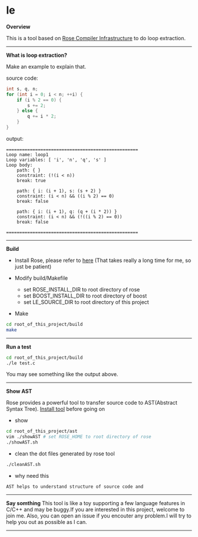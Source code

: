 # le
**Overview**

This is a tool based on [Rose Compiler Infrastructure](http://rosecompiler.org/)  to do loop extraction.

***
**What is loop extraction?**

Make an example to explain that.

source code:

```C++
int s, q, n;
for (int i = 0; i < n; ++i) {
	if (i % 2 == 0) {
		s += 2;
	} else {
		q += i * 2;
	}
}

```

output:

```
==================================================
Loop name: loop1
Loop variables: [ 'i', 'n', 'q', 's' ]
Loop body:
    path: { }
    constraint: (!(i < n))
    break: true

    path: { i: (i + 1), s: (s + 2) }
    constraint: (i < n) && ((i % 2) == 0)
    break: false

    path: { i: (i + 1), q: (q + (i * 2)) }
    constraint: (i < n) && (!((i % 2) == 0))
    break: false

==================================================

```

***

**Build**

* Install Rose, please refer to [here](http://rosecompiler.org/ROSE_HTML_Reference/installation.html) (That takes really a long time for me, so just be patient)

* Modify build/Makefile
	* set ROSE_INSTALL_DIR to root directory of rose 
	* set BOOST_INSTALL_DIR to root directory of boost
	* set LE_SOURCE_DIR to root directory of this project
	
* Make
```bash
cd root_of_this_project/build
make
```
***

**Run a test**

```bash
cd root_of_this_project/build
./le test.c
```

You may see something like the output above.

***

**Show AST**

Rose provides a powerful tool to transfer source code to AST(Abstract Syntax Tree). [Install tool](http://rosecompiler.org/ROSE_HTML_Reference/dot_generator.html) before going on

* show
	
```bash
cd root_of_this_project/ast
vim ./showAST # set ROSE_HOME to root directory of rose
./showAST.sh
``` 

*  clean the dot files generated by rose tool
```bash
./cleanAST.sh
```

* why need this
```
AST helps to understand structure of source code and 
```

***

**Say somthing**
This tool is like a toy supporting a few language features in C/C++ and may be buggy.If you are interested in this project, welcome to join me.
Also, you can open an issue if you encouter any problem.I will try to help you out as possible as I can.

***
